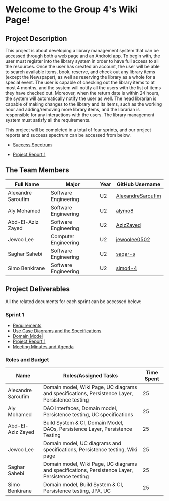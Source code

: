 # Welcome to the Group 4's Wiki Page!
## Project Description
This project is about developing a library management system that can be accessed through both a web page and an Android app. To begin with, the user must register into the library system in order to have full access to all the resources. Once the user has created an account, the user will be able to search available items, book, reserve, and check out any library items (except the Newspaper), as well as reserving the library as a whole for a special event. The user is capable of checking out the library items to at most 4 months, and the system will notify all the users with the list of items they have checked out. Moreover, when the return date is within 24 hours, the system will automatically notify the user as well. The head librarian is capable of making changes to the library and its items, such as the working hour and adding/removing more library items, and the librarian is responsible for any interactions with the users. The library management system must satisfy all the requirements.

This project will be completed in a total of four sprints, and our project reports and success spectrum can be accessed from below.

- [Success Spectrum](https://github.com/McGill-ECSE321-Fall2021/project-group-04/wiki/Success-Spectrum)

- [Project Report 1](https://github.com/McGill-ECSE321-Fall2021/project-group-04/wiki/Project-Report-1)


## The Team Members
|      Full Name     |         Major        | Year |  GitHub Username  |
| ------------------ | -------------------- | ---- | ----------------- |
| Alexandre Saroufim | Software Engineering |  U2  | [AlexandreSaroufim](https://github.com/alexandresaroufim) |
|    Aly Mohamed     | Software Engineering |  U2  | [alymo8](https://github.com/alymo8)        |
| Abd-El-Aziz Zayed  | Software Engineering |  U2  | [AzizZayed](https://github.com/AzizZayed) |
|     Jewoo Lee      | Computer Engineering |  U2  | [jewoolee0502](https://github.com/jewoolee0502)   |
|   Saghar Sahebi    | Software Engineering |  U2  | [saqar-s](https://github.com/saqar-s)     |
| Simo      Benkirane| Software Engineering |  U2  | [simo4-4 ](https://github.com/simo4-4)|

## Project Deliverables 
All the related documents for each sprint can be accessed below:

### Sprint 1
- [Requirements](https://github.com/McGill-ECSE321-Fall2021/project-group-04/wiki/Requirements)
- [Use Case Diagrams and the Specifications](https://github.com/McGill-ECSE321-Fall2021/project-group-04/wiki/Use-Case-Diagrams-and-Specifications)
- [Domain Model](https://github.com/McGill-ECSE321-Fall2021/project-group-04/wiki/Domain-Model)
- [Project Report 1](https://github.com/McGill-ECSE321-Fall2021/project-group-04/wiki/Project-Report-1)
- [Meeting Minutes and Agenda](https://github.com/McGill-ECSE321-Fall2021/project-group-04/wiki/Meeting-minutes-and-agenda)


### Roles and Budget
|        Name        |         Roles/Assigned Tasks       |    Time Spent   |
| ------------------ | ---------------------------------- | --------------- |
| Alexandre Saroufim | Domain model, Wiki Page, UC diagrams and specifications, Persistence Layer, Persistence testing                                   |        25      |
|    Aly Mohamed     | DAO interfaces, Domain model, Persistence testing, UC specifications  |        25    |
| Abd-El-Aziz Zayed  | Build System & CI, Domain Model, DAOs, Persistence Layer, Persistence Testing|    25       |
|     Jewoo Lee      | Domain model, UC diagrams and specifications, Persistence testing, Wiki page   |       25      |
|   Saghar Sahebi    | Domain model, Wiki Page, UC diagrams and specifications, Persistence Layer, Persistence testing                                  |        25    |
| Simo      Benkirane| Domain model, Build System & CI, Persistence testing, JPA, UC                                 |    25     |
